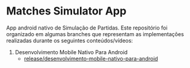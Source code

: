 # Matches Simulator App

App android nativo de Simulação de Partidas. Este repositório foi organizado em algumas branches que representam as implementações realizadas durante os seguintes conteúdos/vídeos:

  1. Desenvolvimento Mobile Nativo Para Android
     - [release/desenvolvimento-mobile-nativo-para-android](https://github.com/marcosnakahara/matches-simulator-app/tree/release/desenvolvimento-mobile-nativo-para-android)
